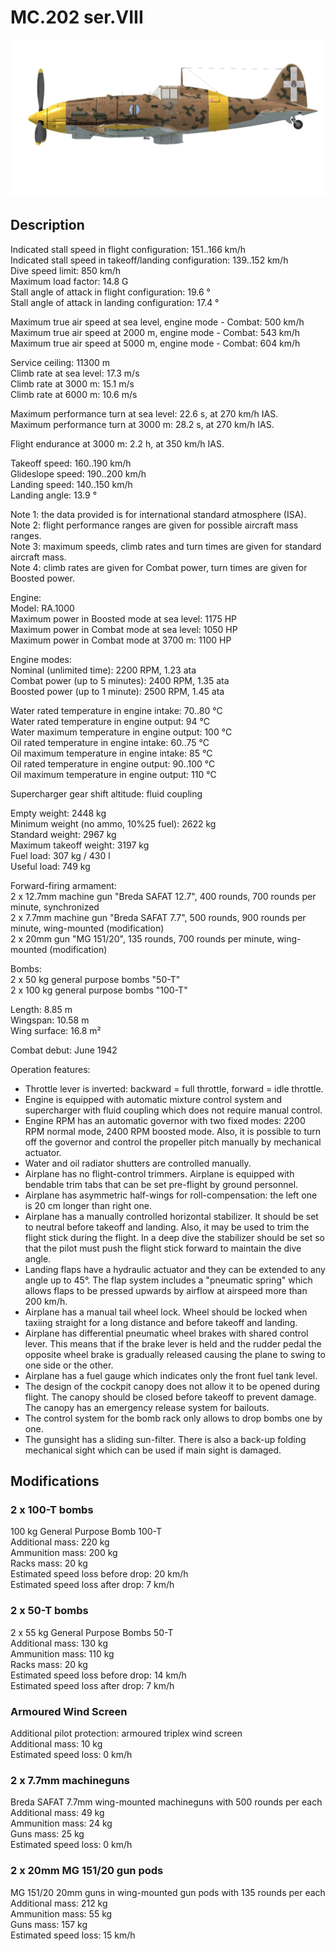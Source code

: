 # MC.202 ser.VIII  
  
![mc202s8](../images/mc202s8.png)  
  
## Description  
  
Indicated stall speed in flight configuration: 151..166 km/h  
Indicated stall speed in takeoff/landing configuration: 139..152 km/h  
Dive speed limit: 850 km/h  
Maximum load factor: 14.8 G  
Stall angle of attack in flight configuration: 19.6 °  
Stall angle of attack in landing configuration: 17.4 °  
  
Maximum true air speed at sea level, engine mode - Combat: 500 km/h  
Maximum true air speed at 2000 m, engine mode - Combat: 543 km/h  
Maximum true air speed at 5000 m, engine mode - Combat: 604 km/h  
  
Service ceiling: 11300 m  
Climb rate at sea level: 17.3 m/s  
Climb rate at 3000 m: 15.1 m/s  
Climb rate at 6000 m: 10.6 m/s  
  
Maximum performance turn at sea level: 22.6 s, at 270 km/h IAS.  
Maximum performance turn at 3000 m: 28.2 s, at 270 km/h IAS.  
  
Flight endurance at 3000 m: 2.2 h, at 350 km/h IAS.  
  
Takeoff speed: 160..190 km/h  
Glideslope speed: 190..200 km/h  
Landing speed: 140..150 km/h  
Landing angle: 13.9 °  
  
Note 1: the data provided is for international standard atmosphere (ISA).  
Note 2: flight performance ranges are given for possible aircraft mass ranges.  
Note 3: maximum speeds, climb rates and turn times are given for standard aircraft mass.  
Note 4: climb rates are given for Combat power, turn times are given for Boosted power.  
  
Engine:  
Model: RA.1000  
Maximum power in Boosted mode at sea level: 1175 HP  
Maximum power in Combat mode at sea level: 1050 HP  
Maximum power in Combat mode at 3700 m: 1100 HP  
  
Engine modes:  
Nominal (unlimited time): 2200 RPM, 1.23 ata  
Combat power (up to 5 minutes): 2400 RPM, 1.35 ata  
Boosted power (up to 1 minute): 2500 RPM, 1.45 ata  
  
Water rated temperature in engine intake: 70..80 °C  
Water rated temperature in engine output: 94 °C  
Water maximum temperature in engine output: 100 °C  
Oil rated temperature in engine intake: 60..75 °C  
Oil maximum temperature in engine intake: 85 °C  
Oil rated temperature in engine output: 90..100 °C  
Oil maximum temperature in engine output: 110 °C  
  
Supercharger gear shift altitude: fluid coupling   
  
Empty weight: 2448 kg  
Minimum weight (no ammo, 10%25 fuel): 2622 kg  
Standard weight: 2967 kg  
Maximum takeoff weight: 3197 kg  
Fuel load: 307 kg / 430 l  
Useful load: 749 kg  
  
Forward-firing armament:  
2 x 12.7mm machine gun "Breda SAFAT 12.7", 400 rounds, 700 rounds per minute, synchronized  
2 x 7.7mm machine gun "Breda SAFAT 7.7", 500 rounds, 900 rounds per minute, wing-mounted (modification)  
2 x 20mm gun "MG 151/20", 135 rounds, 700 rounds per minute, wing-mounted (modification)  
  
Bombs:  
2 x 50 kg general purpose bombs "50-T"  
2 x 100 kg general purpose bombs "100-T"  
  
Length: 8.85 m  
Wingspan: 10.58 m  
Wing surface: 16.8 m²  
  
Combat debut: June 1942  
  
Operation features:  
- Throttle lever is inverted: backward = full throttle, forward = idle throttle.  
- Engine is equipped with automatic mixture control system and supercharger with fluid coupling which does not require manual control.  
- Engine RPM has an automatic governor with two fixed modes: 2200 RPM normal mode, 2400 RPM boosted mode. Also, it is possible to turn off the governor and control the propeller pitch manually by mechanical actuator.  
- Water and oil radiator shutters are controlled manually.  
- Airplane has no flight-control trimmers. Airplane is equipped with bendable trim tabs that can be set pre-flight by ground personnel.  
- Airplane has asymmetric half-wings for roll-compensation: the left one is 20 cm longer than right one.  
- Airplane has a manually controlled horizontal stabilizer. It should be set to neutral before takeoff and landing. Also, it may be used to trim the flight stick during the flight. In a deep dive the stabilizer should be set so that the pilot must push the flight stick forward to maintain the dive angle.  
- Landing flaps have a hydraulic actuator and they can be extended to any angle up to 45°. The flap system includes a "pneumatic spring" which allows flaps to be pressed upwards by airflow at airspeed more than 200 km/h.  
- Airplane has a manual tail wheel lock. Wheel should be locked when taxiing straight for a long distance and before takeoff and landing.  
- Airplane has differential pneumatic wheel brakes with shared control lever. This means that if the brake lever is held and the rudder pedal the opposite wheel brake is gradually released causing the plane to swing to one side or the other.  
- Airplane has a fuel gauge which indicates only the front fuel tank level.  
- The design of the cockpit canopy does not allow it to be opened during flight. The canopy should be closed before takeoff to prevent damage. The canopy has an emergency release system for bailouts.  
- The control system for the bomb rack only allows to drop bombs one by one.  
- The gunsight has a sliding sun-filter. There is also a back-up folding mechanical sight which can be used if main sight is damaged.  
  
## Modifications  
  
  
### 2 x 100-T bombs  
  
100 kg General Purpose Bomb 100-T  
Additional mass: 220 kg  
Ammunition mass: 200 kg  
Racks mass: 20 kg  
Estimated speed loss before drop: 20 km/h  
Estimated speed loss after drop: 7 km/h  
  
### 2 x 50-T bombs  
  
2 x 55 kg General Purpose Bombs 50-T  
Additional mass: 130 kg  
Ammunition mass: 110 kg  
Racks mass: 20 kg  
Estimated speed loss before drop: 14 km/h  
Estimated speed loss after drop: 7 km/h  
  
### Armoured Wind Screen  
  
Additional pilot protection: armoured triplex wind screen  
Additional mass: 10 kg  
Estimated speed loss: 0 km/h  
  
### 2 x 7.7mm machineguns  
  
Breda SAFAT 7.7mm wing-mounted machineguns with 500 rounds per each  
Additional mass: 49 kg  
Ammunition mass: 24 kg  
Guns mass: 25 kg  
Estimated speed loss: 0 km/h  
  
### 2 x 20mm MG 151/20 gun pods  
  
MG 151/20 20mm guns in wing-mounted gun pods with 135 rounds per each  
Additional mass: 212 kg  
Ammunition mass: 55 kg  
Guns mass: 157 kg  
Estimated speed loss: 15 km/h  